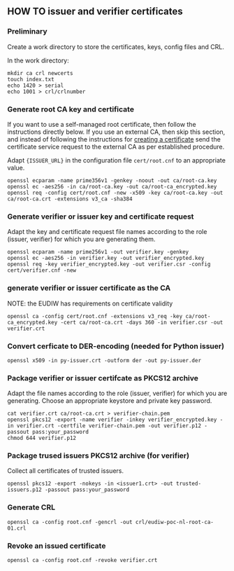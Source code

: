 ## HOW TO issuer and verifier certificates

### Preliminary
Create a work directory to store the certificates, keys, config files and CRL.

In the work directory:
```
mkdir ca crl newcerts
touch index.txt
echo 1420 > serial
echo 1001 > crl/crlnumber
```

### Generate root CA key and certificate
If you want to use a self-managed root certificate, then follow the instructions directly below. If you use an external CA, then skip this section, and instead of following the instructions for [creating a certificate](#generate-verifier-or-issuer-certificate-as-the-ca) send the certificate service request to the external CA as per established procedure.

Adapt `{ISSUER_URL}` in the configuration file `cert/root.cnf` to an appropriate value.

```
openssl ecparam -name prime356v1 -genkey -noout -out ca/root-ca.key
openssl ec -aes256 -in ca/root-ca.key -out ca/root-ca_encrypted.key
openssl req -config cert/root.cnf -new -x509 -key ca/root-ca.key -out ca/root-ca.crt -extensions v3_ca -sha384
```

### Generate verifier or issuer key and certificate request
Adapt the key and certificate request file names according to the role (issuer, verifier) for which you are generating them.
```
openssl ecparam -name prime256v1 -out verifier.key -genkey
openssl ec -aes256 -in verifier.key -out verifier_encrypted.key
openssl req -key verifier_encrypted.key -out verifier.csr -config cert/verifier.cnf -new
```

### generate verifier or issuer certificate as the CA
NOTE: the EUDIW has requirements on certificate validity
```
openssl ca -config cert/root.cnf -extensions v3_req -key ca/root-ca_encrypted.key -cert ca/root-ca.crt -days 360 -in verifier.csr -out verifier.crt
```

### Convert cerficate to DER-encoding (needed for Python issuer)
```
openssl x509 -in py-issuer.crt -outform der -out py-issuer.der
```

### Package verifier or issuer certifcate as PKCS12 archive
Adapt the file names according to the role (issuer, verifier) for which you are generating. Choose an appropriate keystore and private key password.
```
cat verifier.crt ca/root-ca.crt > verifier-chain.pem
openssl pkcs12 -export -name verifier -inkey verifier_encrypted.key -in verifier.crt -certfile verifier-chain.pem -out verifier.p12 -passout pass:your_password
chmod 644 verifier.p12
```
### Package trused issuers PKCS12 archive (for verifier)
Collect all certificates of trusted issuers.
```
openssl pkcs12 -export -nokeys -in <issuer1.crt> -out trusted-issuers.p12 -passout pass:your_password
```

### Generate CRL
```
openssl ca -config root.cnf -gencrl -out crl/eudiw-poc-nl-root-ca-01.crl
```

### Revoke an issued certificate
```
openssl ca -config root.cnf -revoke verifier.crt
```